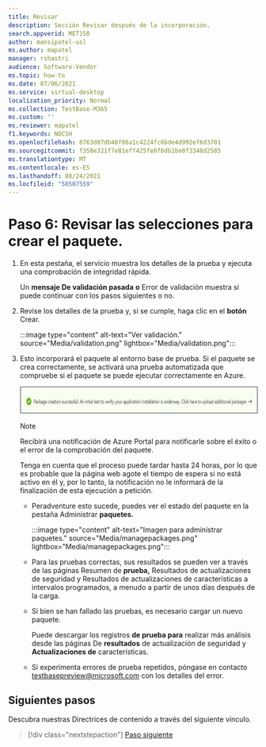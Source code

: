 ```yaml
---
title: Revisar
description: Sección Revisar después de la incorporación.
search.appverid: MET150
author: mansipatel-usl
ms.author: mapatel
manager: rshastri
audience: Software-Vendor
ms.topic: how-to
ms.date: 07/06/2021
ms.service: virtual-desktop
localization_priority: Normal
ms.collection: TestBase-M365
ms.custom: ''
ms.reviewer: mapatel
f1.keywords: NOCSH
ms.openlocfilehash: 8763d07db48f86a1c4224fc6bde4d992ef6d3701
ms.sourcegitcommit: f358e321f7e81eff425fe0f0db1be0f3348d2585
ms.translationtype: MT
ms.contentlocale: es-ES
ms.lasthandoff: 08/24/2021
ms.locfileid: "58507559"
---
```

# <a name="step-6-review-your-selections-to-create-your-package"></a>Paso 6: Revisar las selecciones para crear el paquete.

1. En esta pestaña, el servicio muestra los detalles de la prueba y ejecuta una comprobación de integridad rápida.

    Un **mensaje De validación pasada** **o** Error de validación muestra si puede continuar con los pasos siguientes o no.

2. Revise los detalles de la prueba y, si se cumple, haga clic en el **botón** Crear.

    :::image type="content" alt-text="Ver validación." source="Media/validation.png" lightbox="Media/validation.png":::

3. Esto incorporará el paquete al entorno base de prueba. Si el paquete se crea correctamente, se activará una prueba automatizada que compruebe si el paquete se puede ejecutar correctamente en Azure.

    ![Resultado correcto](Media/successful.png)

    > [!NOTE]
    > Recibirá una notificación de Azure Portal para notificarle sobre el éxito o el error de la comprobación del paquete.
    >
    > Tenga en cuenta que el proceso puede tardar hasta 24 horas, por lo que es probable que la página web agote el tiempo de espera si no está activo en él y, por lo tanto, la notificación no le informará de la finalización de esta ejecución a petición.

    - Peradventure esto sucede, puedes ver el estado del paquete en la pestaña Administrar **paquetes.**

      :::image type="content" alt-text="Imagen para administrar paquetes." source="Media/managepackages.png" lightbox="Media/managepackages.png":::

    - Para las pruebas correctas, sus resultados  se pueden  ver a través de las páginas Resumen de **prueba,** Resultados de actualizaciones de seguridad y Resultados de actualizaciones de características a intervalos programados, a menudo a partir de unos días después de la carga.
  
    - Si bien se han fallado las pruebas, es necesario cargar un nuevo paquete. 

      Puede descargar los registros **de prueba para** realizar más análisis desde las páginas De **resultados** de actualización de seguridad y **Actualizaciones de** características.

    - Si experimenta errores de prueba repetidos, póngase en contacto testbasepreview@microsoft.com con los detalles del error.

## <a name="next-steps"></a>Siguientes pasos

Descubra nuestras Directrices de contenido a través del siguiente vínculo.

> [!div class="nextstepaction"]
> [Paso siguiente](contentguideline.md)

